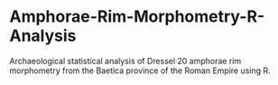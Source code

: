# Amphorae-Rim-Morphometry-R-Analysis
Archaeological statistical analysis of Dressel 20 amphorae rim morphometry from the Baetica province of the Roman Empire using R. 
